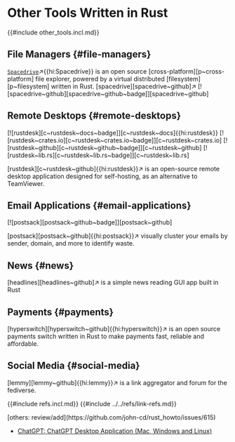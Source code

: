 # Other Tools Written in Rust

{{#include other_tools.incl.md}}

## File Managers {#file-managers}

[`Spacedrive`](https://www.spacedrive.com)↗{{hi:Spacedrive}} is an open source [cross-platform][p~cross-platform] file explorer, powered by a virtual distributed [filesystem][p~filesystem] written in Rust. [spacedrive][spacedrive~github]↗ [![spacedrive~github][spacedrive~github~badge]][spacedrive~github]

## Remote Desktops {#remote-desktops}

[![rustdesk][c~rustdesk~docs~badge]][c~rustdesk~docs]{{hi:rustdesk}}
[![rustdesk~crates.io][c~rustdesk~crates.io~badge]][c~rustdesk~crates.io]
[![rustdesk~github][c~rustdesk~github~badge]][c~rustdesk~github]
[![rustdesk~lib.rs][c~rustdesk~lib.rs~badge]][c~rustdesk~lib.rs]

[rustdesk][c~rustdesk~github]{{hi:rustdesk}}↗ is an open-source remote desktop application designed for self-hosting, as an alternative to TeamViewer.

## Email Applications {#email-applications}

[![postsack][postsack~github~badge]][postsack~github]

[postsack][postsack~github]{{hi:postsack}}↗ visually cluster your emails by sender, domain, and more to identify waste.

## News {#news}

[headlines][headlines~github]↗ is a simple news reading GUI app built in Rust

## Payments {#payments}

[hyperswitch][hyperswitch~github]{{hi:hyperswitch}}↗ is an open source payments switch written in Rust to make payments fast, reliable and affordable.

## Social Media {#social-media}

[lemmy][lemmy~github]{{hi:lemmy}}↗ is a link aggregator and forum for the fediverse.

{{#include refs.incl.md}}
{{#include ../../refs/link-refs.md}}

<div class="hidden">
[others: review/add](https://github.com/john-cd/rust_howto/issues/615)

- [ChatGPT: ChatGPT Desktop Application (Mac, Windows and Linux)](https://github.com/lencx/ChatGPT)

</div>

